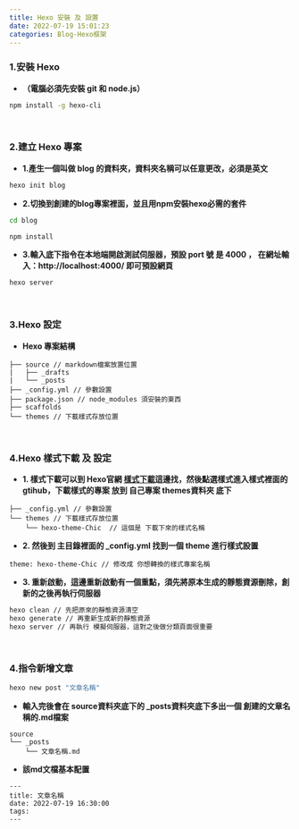 ```yaml
---
title: Hexo 安裝 及 設置
date: 2022-07-19 15:01:23
categories: Blog-Hexo框架
---
```


### 1.安裝 Hexo  
+ **（電腦必須先安裝 git 和 node.js）**

```bash
npm install -g hexo-cli
```

<br>

### 2.建立 Hexo 專案
+ **1.產生一個叫做 blog 的資料夾，資料夾名稱可以任意更改，必須是英文**

```bash
hexo init blog
```
+ **2.切換到創建的blog專案裡面，並且用npm安裝hexo必需的套件**
```bash
cd blog

npm install
```
+ **3.輸入底下指令在本地端開啟測試伺服器，預設 port 號 是 4000 ， 在網址輸入：http://localhost:4000/ 即可預設網頁**
```bash
hexo server
```

<br>

### 3.Hexo 設定

+ **Hexo 專案結構**

```
├── source // markdown檔案放置位置
|   ├── _drafts
|   └── _posts
├── _config.yml // 參數設置
├── package.json // node_modules 須安裝的東西
├── scaffolds
└── themes // 下載樣式存放位置
```

<br>

### 4.Hexo 樣式下載 及 設定
+ **1. 樣式下載可以到 Hexo官網 [樣式下載](https://hexo.io/themes/)這邊找，然後點選樣式進入樣式裡面的 gtihub，下載樣式的專案 放到 自己專案 themes資料夾 底下**
```
├── _config.yml // 參數設置
└── themes // 下載樣式存放位置
	└── hexo-theme-Chic  // 這個是 下載下來的樣式名稱
```
+ **2. 然後到 主目錄裡面的 _config.yml 找到一個 theme 進行樣式設置**
```
theme: hexo-theme-Chic // 修改成 你想轉換的樣式專案名稱
```
+ **3. 重新啟動，這邊重新啟動有一個重點，須先將原本生成的靜態資源刪除，創新的之後再執行伺服器**
```bash
hexo clean // 先把原來的靜態資源清空
hexo generate // 再重新生成新的靜態資源
hexo server // 再執行 模擬伺服器，這對之後做分類頁面很重要
```

<br>

### 4.指令新增文章
```bash
hexo new post "文章名稱"
```
+ **輸入完後會在 source資料夾底下的 _posts資料夾底下多出一個 創建的文章名稱的.md檔案**
```
source
└── _posts
	└── 文章名稱.md
```
+ **該md文檔基本配置**
```
---
title: 文章名稱
date: 2022-07-19 16:30:00
tags:
---
```
